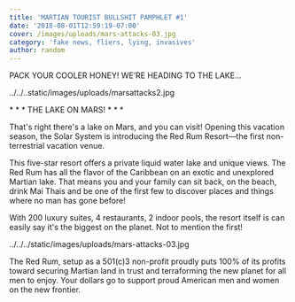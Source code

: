```yaml
---
title: 'MARTIAN TOURIST BULLSHIT PAMPHLET #1'
date: '2018-08-01T12:59:19-07:00'
cover: /images/uploads/mars-attacks-03.jpg
category: 'fake news, fliers, lying, invasives'
author: random
---
```

PACK YOUR COOLER HONEY! WE’RE HEADING TO THE LAKE…  

../../..static/images/uploads/marsattacks2.jpg

\* \* \* THE LAKE ON MARS! \* \* \*



 That's right there's a lake on Mars, and you can visit! Opening this vacation season, the Solar System is introducing the Red Rum Resort—the first non-terrestrial vacation venue.



This five-star resort offers a private liquid water lake and unique views. The Red Rum has all the flavor of the Caribbean on an exotic and unexplored Martian lake. That means you and your family can sit back, on the beach, drink Mai Thais and be one of the first few to discover places and things where no man has gone before!

With  200 luxury suites, 4 restaurants, 2 indoor pools, the resort itself is can easily say it's the biggest on the planet. Not to mention the first!

../../../static/images/uploads/mars-attacks-03.jpg

The Red Rum, setup as a 501(c)3 non-profit proudly puts 100% of its profits toward securing Martian land in trust and terraforming the new planet for all men to enjoy. Your dollars go to support proud American men and women on the new frontier.
